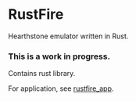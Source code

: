 # RustFire

Hearthstone emulator written in Rust.

### This is a work in progress.

Contains rust library.

For application, see [rustfire_app](https://github.com/nik-olay-93/rustfire_app).
